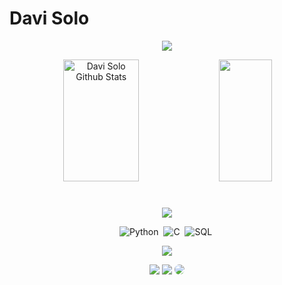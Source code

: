 # Davi Solo
<p align="center">
<a href="https://git.io/typing-svg"><img src="https://readme-typing-svg.herokuapp.com?font=Josefin+Sans&weight=500&size=20&duration=4888&pause=400&color=72CF4EFF&width=435&lines=Sejam+bem+vindos+ao+meu+perfil.;Eu+sou+Davi+Solo+;Programador+em+Python,+C+e+SQL;&font=Fira%20Code&center=true&width=380&height=50"/></a>


<div align="center">  
  <img width="49%" height="195px" src="https://github-readme-stats.vercel.app/api?username=DaviSolo7&show_icons=true&count_private=true&hide_border=true&title_color=72CF4EFF&icon_color=FF8C37DF&text_color=74D24F7B&bg_color=0d1117" alt="Davi Solo Github Stats" /> 
  <img width="41%" height="195px" src="https://github-readme-stats.vercel.app/api/top-langs/?username=DaviSolo7&layout=compact&hide_border=true&title_color=72CF4EFF&text_color=c9d1d9&bg_color=0d1117" />

#

<a href="https://git.io/typing-svg"><img src="https://readme-typing-svg.herokuapp.com?font=Fira+Code&size=25&duration=100&color=72CF4EFF&repeat=false&width=435&lines=Skills&font=Fira%20Code&center=true&width=380&height=50"/></a>
 
![Python](https://img.shields.io/badge/Python-FFD43B?style=transparent&logo=python&logoColor=blue)&nbsp;
![C](https://img.shields.io/badge/C-00599C?style=transparent&logo=c&logoColor=white)&nbsp;
![SQL](https://img.shields.io/badge/MySQL-005C84?style=pink&logo=mysql&logoColor=white)&nbsp;

<a href="https://git.io/typing-svg"><img src="https://readme-typing-svg.herokuapp.com?font=Fira+Code&size=25&duration=100&color=72CF4EFF&repeat=false&width=435&lines=Social&font=Fira%20Code&center=true&width=380&height=50"/></a>
  
<div align="center"> 
<a href="https://instagram.com/davisolo.py/" target="_blank"><img src="https://img.shields.io/badge/-Instagram-%2365647C?style=transparent&logo=instagram&logoColor=BB4141FF"></a>
<a href = "mailto:davidevbusiness@gmail.com"> <img src="https://img.shields.io/badge/-Gmail-%23333?style=pinkge&logo=gmail&logoColor=red" target="_blank"></a>
<a href="https://www.linkedin.com/in/davi-solo-5a8861230/" target="_blank"><img src="https://img.shields.io/badge/-LinkedIn-%230077B5?style=red&logo=linkedin&logoColor=white" style="border-radius: 30px" target="_blank"></a> 
 </div>
  
